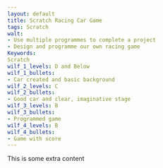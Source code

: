 ```yaml
---
layout: default
title: Scratch Racing Car Game
tags: Scratch 
walt:
- Use multiple programmes to complete a project
- Design and programme our own racing game
Keywords:
Scratch
wilf_1_levels: D and Below
wilf_1_bullets:
- Car created and basic background
wilf_2_levels: C
wilf_2_bullets:
- Good car and clear, imaginative stage
wilf_3_levels: B
wilf_3_bullets:
- Programmed game
wilf_4_levels: B
wilf_4_bullets:
- Game with score
---
```


This is some extra content
